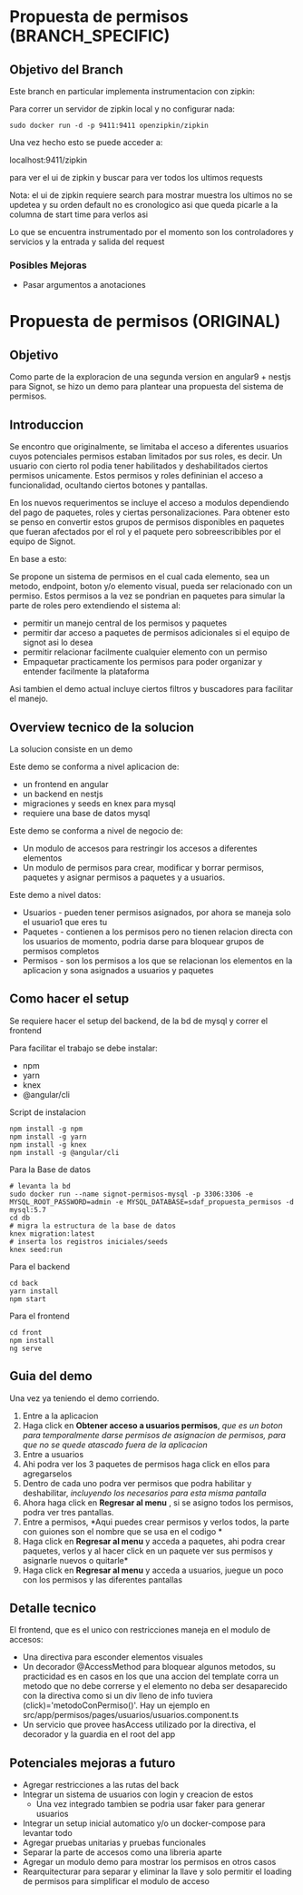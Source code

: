 # Propuesta de permisos (BRANCH_SPECIFIC)

## Objetivo del Branch
Este branch en particular implementa instrumentacion con zipkin: 

Para correr un servidor de zipkin local y no configurar nada:
```shell
sudo docker run -d -p 9411:9411 openzipkin/zipkin
```

Una vez hecho esto se puede acceder a:

localhost:9411/zipkin

para ver el ui de zipkin y buscar para ver todos los ultimos requests

Nota: el ui de zipkin requiere search para mostrar muestra los ultimos no se updetea y su orden default no es cronologico asi que queda picarle a la columna de start time para verlos asi

Lo que se encuentra instrumentado por el momento son los controladores y servicios y la entrada y salida del request

### Posibles Mejoras
- Pasar argumentos a anotaciones

# Propuesta de permisos (ORIGINAL)

## Objetivo
Como parte de la exploracion de una segunda version en angular9 + nestjs para Signot, se hizo un demo para plantear una propuesta del sistema de permisos.

## Introduccion

  Se encontro que originalmente, se limitaba el acceso a diferentes usuarios cuyos potenciales permisos estaban limitados por sus roles, es decir. Un usuario con cierto rol podia tener habilitados y deshabilitados ciertos permisos unicamente. Estos permisos y roles defininian el acceso a funcionalidad, ocultando ciertos botones y pantallas.

  En los nuevos requerimentos se incluye el acceso a modulos dependiendo del pago de paquetes, roles y ciertas personalizaciones. Para obtener esto se penso en convertir estos grupos de permisos disponibles en paquetes que fueran afectados por el rol y el paquete pero sobreescribibles por el equipo de Signot.

  En base a esto:

  Se propone un sistema de permisos en el cual cada elemento, sea un metodo, endpoint, boton y/o elemento visual, pueda ser relacionado con un permiso. Estos permisos a la vez se pondrian en paquetes para simular la parte de roles pero extendiendo el sistema al:
  - permitir un manejo central de los permisos y paquetes
  - permitir dar acceso a paquetes de permisos adicionales si el equipo de signot asi lo desea
  - permitir relacionar facilmente cualquier elemento con un permiso
  - Empaquetar practicamente los permisos para poder organizar y entender facilmente la plataforma

  Asi tambien el demo actual incluye ciertos filtros y buscadores para facilitar el manejo.

## Overview tecnico de la solucion

  La solucion consiste en un demo

  Este demo se conforma a nivel aplicacion de:
  - un frontend en angular
  - un backend en nestjs
  - migraciones y seeds en knex para mysql
  - requiere una base de datos mysql

  Este demo se conforma a nivel de negocio de:
  - Un modulo de accesos para restringir los accesos a diferentes elementos
  - Un modulo de permisos para crear, modificar y borrar permisos, paquetes y asignar permisos a paquetes y a usuarios.

  Este demo a nivel datos:
  - Usuarios - pueden tener permisos asignados, por ahora se maneja solo el usuario1 que eres tu
  - Paquetes - contienen a los permisos pero no tienen relacion directa con los usuarios de momento, podria darse para bloquear grupos de permisos completos
  - Permisos - son los permisos a los que se relacionan los elementos en la aplicacion y sona asignados a usuarios y paquetes

## Como hacer el setup

  Se requiere hacer el setup del backend, de la bd de mysql y correr el frontend

  Para facilitar el trabajo se debe instalar:
  - npm
  - yarn
  - knex
  - @angular/cli

  Script de instalacion
  ```shell
  npm install -g npm
  npm install -g yarn
  npm install -g knex
  npm install -g @angular/cli
  ```

  Para la Base de datos
  ```shell
  # levanta la bd
  sudo docker run --name signot-permisos-mysql -p 3306:3306 -e MYSQL_ROOT_PASSWORD=admin -e MYSQL_DATABASE=sdaf_propuesta_permisos -d mysql:5.7
  cd db
  # migra la estructura de la base de datos
  knex migration:latest
  # inserta los registros iniciales/seeds
  knex seed:run
  ```

  Para el backend

  ```shell
  cd back
  yarn install
  npm start
  ```

  Para el frontend

  ```shell
  cd front
  npm install
  ng serve
  ```

## Guia del demo

  Una vez ya teniendo el demo corriendo.
  1. Entre a la aplicacion
  2. Haga click en **Obtener acceso a usuarios permisos**, *que es un boton para temporalmente darse permisos de asignacion de permisos, para que no se quede atascado fuera de la aplicacion*
  3. Entre a usuarios
  4. Ahi podra ver los 3 paquetes de permisos haga click en ellos para agregarselos
  5. Dentro de cada uno podra ver permisos que podra habilitar y deshabilitar, *incluyendo los necesarios para esta misma pantalla*
  6. Ahora haga click en **Regresar al menu** , si se asigno todos los permisos, podra ver tres pantallas.
  7. Entre a permisos, *Aqui puedes crear permisos y verlos todos, la parte con guiones son el nombre que se usa en el codigo *
  8. Haga click en **Regresar al menu** y acceda a paquetes, ahi podra crear paquetes, verlos y al hacer click en un paquete ver sus permisos y asignarle nuevos o quitarle*
  9. Haga click en **Regresar al menu** y acceda a usuarios, juegue un poco con los permisos y las diferentes pantallas

## Detalle tecnico

El frontend, que es el unico con restricciones maneja en el modulo de accesos:
- Una directiva para esconder elementos visuales
- Un decorador @AccessMethod para bloquear algunos metodos, su practicidad es en casos en los que una accion del template corra un metodo que no debe correrse y el elemento no deba ser desaparecido con la directiva como si un div lleno de info tuviera (click)='metodoConPermiso()'. Hay un ejemplo en src/app/permisos/pages/usuarios/usuarios.component.ts
- Un servicio que provee hasAccess utilizado por la directiva, el decorador y la guardia en el root del app

## Potenciales mejoras a futuro

  - Agregar restricciones a las rutas del back
  - Integrar un sistema de usuarios con login y creacion de estos
    - Una vez integrado tambien se podria usar faker para generar usuarios
  - Integrar un setup inicial automatico y/o un docker-compose para levantar todo
  - Agregar pruebas unitarias y pruebas funcionales
  - Separar la parte de accesos como una libreria aparte
  - Agregar un modulo demo para mostrar los permisos en otros casos
  - Rearquitecturar para separar y eliminar la llave y solo permitir el loading de permisos para simplificar el modulo de acceso

